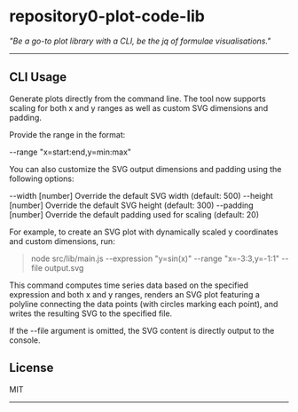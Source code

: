 # repository0-plot-code-lib

_"Be a go-to plot library with a CLI, be the jq of formulae visualisations."_

---

## CLI Usage

Generate plots directly from the command line. The tool now supports scaling for both x and y ranges as well as custom SVG dimensions and padding.

Provide the range in the format:

  --range "x=start:end,y=min:max"

You can also customize the SVG output dimensions and padding using the following options:

  --width [number]    Override the default SVG width (default: 500)
  --height [number]   Override the default SVG height (default: 300)
  --padding [number]  Override the default padding used for scaling (default: 20)

For example, to create an SVG plot with dynamically scaled y coordinates and custom dimensions, run:

> node src/lib/main.js --expression "y=sin(x)" --range "x=-3:3,y=-1:1" --file output.svg

This command computes time series data based on the specified expression and both x and y ranges, renders an SVG plot featuring a polyline connecting the data points (with circles marking each point), and writes the resulting SVG to the specified file.

If the --file argument is omitted, the SVG content is directly output to the console.

## License

MIT

---
